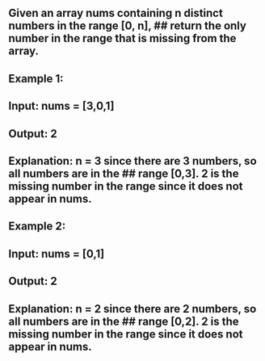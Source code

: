 ## Given an array nums containing n distinct numbers in the range [0, n], ## return the only number in the range that is missing from the array.

 

## Example 1:

## Input: nums = [3,0,1]
## Output: 2
## Explanation: n = 3 since there are 3 numbers, so all numbers are in the ## range [0,3]. 2 is the missing number in the range since it does not appear in nums.
## Example 2:

## Input: nums = [0,1]
## Output: 2
## Explanation: n = 2 since there are 2 numbers, so all numbers are in the ## range [0,2]. 2 is the missing number in the range since it does not appear in nums.
